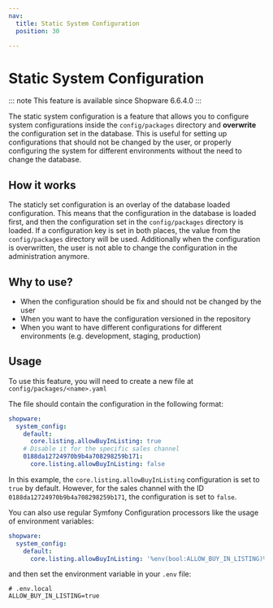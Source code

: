```yaml
---
nav:
  title: Static System Configuration
  position: 30

---
```


# Static System Configuration

::: note
This feature is available since Shopware 6.6.4.0
:::

The static system configuration is a feature that allows you to configure system configurations inside the `config/packages` directory and **overwrite** the configuration set in the database. This is useful for setting up configurations that should not be changed by the user, or properly configuring the system for different environments without the need to change the database.

## How it works

The staticly set configuration is an overlay of the database loaded configuration. This means that the configuration in the database is loaded first, and then the configuration set in the `config/packages` directory is loaded. If a configuration key is set in both places, the value from the `config/packages` directory will be used. Additionally when the configuration is overwritten, the user is not able to change the configuration in the administration anymore.

## Why to use?

- When the configuration should be fix and should not be changed by the user
- When you want to have the configuration versioned in the repository
- When you want to have different configurations for different environments (e.g. development, staging, production)

## Usage

To use this feature, you will need to create a new file at `config/packages/<name>.yaml`

The file should contain the configuration in the following format:

```yaml
shopware:
  system_config:
    default:
      core.listing.allowBuyInListing: true
    # Disable it for the specific sales channel
    0188da12724970b9b4a708298259b171:
      core.listing.allowBuyInListing: false
```

In this example, the `core.listing.allowBuyInListing` configuration is set to `true` by default. However, for the sales channel with the ID `0188da12724970b9b4a708298259b171`, the configuration is set to `false`.

You can also use regular Symfony Configuration processors like the usage of environment variables:

```yaml
shopware:
  system_config:
    default:
      core.listing.allowBuyInListing: '%env(bool:ALLOW_BUY_IN_LISTING)%'
```

and then set the environment variable in your `.env` file:

```dotenv
# .env.local
ALLOW_BUY_IN_LISTING=true
```

